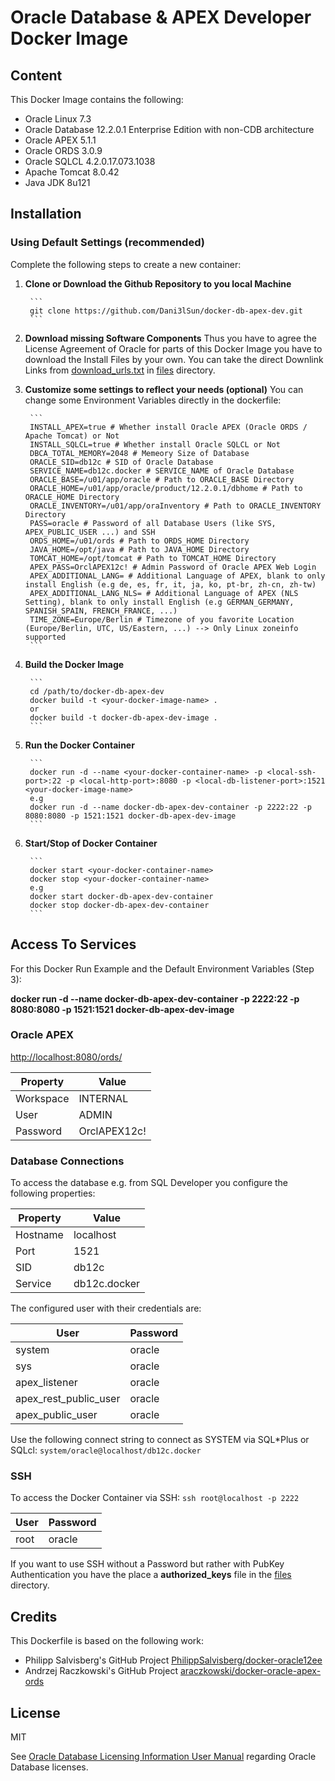 # Oracle Database & APEX Developer Docker Image

## Content

This Docker Image contains the following:

* Oracle Linux 7.3
* Oracle Database 12.2.0.1 Enterprise Edition with non-CDB architecture
* Oracle APEX 5.1.1
* Oracle ORDS 3.0.9
* Oracle SQLCL 4.2.0.17.073.1038
* Apache Tomcat 8.0.42
* Java JDK 8u121

## Installation

### Using Default Settings (recommended)

Complete the following steps to create a new container:

1. **Clone or Download the Github Repository to you local Machine**

		```
		git clone https://github.com/Dani3lSun/docker-db-apex-dev.git
		```

2. **Download missing Software Components**
Thus you have to agree the License Agreement of Oracle for parts of this Docker Image you have to download the Install Files by your own.
You can take the direct Downlink Links from [download_urls.txt](https://github.com/Dani3lSun/docker-db-apex-dev/blob/master/files/download_urls.txt) in [files](https://github.com/Dani3lSun/docker-db-apex-dev/tree/master/files) directory.

3. **Customize some settings to reflect your needs (optional)**
You can change some Environment Variables directly in the dockerfile:

 		```
		INSTALL_APEX=true # Whether install Oracle APEX (Oracle ORDS / Apache Tomcat) or Not
		INSTALL_SQLCL=true # Whether install Oracle SQLCL or Not
		DBCA_TOTAL_MEMORY=2048 # Memeory Size of Database
		ORACLE_SID=db12c # SID of Oracle Database
		SERVICE_NAME=db12c.docker # SERVICE_NAME of Oracle Database
		ORACLE_BASE=/u01/app/oracle # Path to ORACLE_BASE Directory
		ORACLE_HOME=/u01/app/oracle/product/12.2.0.1/dbhome # Path to ORACLE_HOME Directory
		ORACLE_INVENTORY=/u01/app/oraInventory # Path to ORACLE_INVENTORY Directory
		PASS=oracle # Password of all Database Users (like SYS, APEX_PUBLIC_USER ...) and SSH
		ORDS_HOME=/u01/ords # Path to ORDS_HOME Directory
		JAVA_HOME=/opt/java # Path to JAVA_HOME Directory
		TOMCAT_HOME=/opt/tomcat # Path to TOMCAT_HOME Directory
		APEX_PASS=OrclAPEX12c! # Admin Password of Oracle APEX Web Login
		APEX_ADDITIONAL_LANG= # Additional Language of APEX, blank to only install English (e.g de, es, fr, it, ja, ko, pt-br, zh-cn, zh-tw)
		APEX_ADDITIONAL_LANG_NLS= # Additional Language of APEX (NLS Setting), blank to only install English (e.g GERMAN_GERMANY, SPANISH_SPAIN, FRENCH_FRANCE, ...)
		TIME_ZONE=Europe/Berlin # Timezone of you favorite Location (Europe/Berlin, UTC, US/Eastern, ...) --> Only Linux zoneinfo supported
		```

4. **Build the Docker Image**

		```
		cd /path/to/docker-db-apex-dev
		docker build -t <your-docker-image-name> .
		or
		docker build -t docker-db-apex-dev-image .
		```

5. **Run the Docker Container**

		```
		docker run -d --name <your-docker-container-name> -p <local-ssh-port>:22 -p <local-http-port>:8080 -p <local-db-listener-port>:1521 <your-docker-image-name>
		e.g
		docker run -d --name docker-db-apex-dev-container -p 2222:22 -p 8080:8080 -p 1521:1521 docker-db-apex-dev-image
		```

6. **Start/Stop of Docker Container**

		```
		docker start <your-docker-container-name>
		docker stop <your-docker-container-name>
		e.g
		docker start docker-db-apex-dev-container
		docker stop docker-db-apex-dev-container
		```

## Access To Services

For this Docker Run Example and the Default Environment Variables (Step 3):

**docker run -d --name docker-db-apex-dev-container -p 2222:22 -p 8080:8080 -p 1521:1521 docker-db-apex-dev-image**

### Oracle APEX

[http://localhost:8080/ords/](http://localhost:8080/ords/)

Property | Value
-------- | -----
Workspace | INTERNAL
User | ADMIN
Password | OrclAPEX12c!

### Database Connections

To access the database e.g. from SQL Developer you configure the following properties:

Property | Value
-------- | -----
Hostname | localhost
Port | 1521
SID | db12c
Service | db12c.docker

The configured user with their credentials are:

User | Password
-------- | -----
system | oracle
sys | oracle
apex_listener | oracle
apex\_rest\_public\_user | oracle
apex\_public\_user | oracle

Use the following connect string to connect as SYSTEM via SQL*Plus or SQLcl: ```system/oracle@localhost/db12c.docker```

### SSH

To access the Docker Container via SSH: ```ssh root@localhost -p 2222```

User | Password
-------- | -----
root | oracle

If you want to use SSH without a Password but rather with PubKey Authentication you have the place a **authorized_keys** file in the [files](https://github.com/Dani3lSun/docker-db-apex-dev/tree/master/files) directory.

## Credits
This Dockerfile is based on the following work:

- Philipp Salvisberg's GitHub Project [PhilippSalvisberg/docker-oracle12ee](https://github.com/PhilippSalvisberg/docker-oracle12ee)
- Andrzej Raczkowski's GitHub Project [araczkowski/docker-oracle-apex-ords](https://github.com/araczkowski/docker-oracle-apex-ords)

## License

MIT

See [Oracle Database Licensing Information User Manual](https://docs.oracle.com/database/122/DBLIC/Licensing-Information.htm#DBLIC-GUID-B6113390-9586-46D7-9008-DCC9EDA45AB4) regarding Oracle Database licenses.
